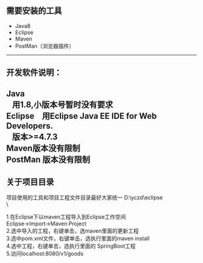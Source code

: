 ## 需要安装的工具  
* Java8
* Eclipse
* Maven
* PostMan（浏览器插件）
----
## 开发软件说明：   
Java    
&ensp; 用1.8,小版本号暂时没有要求    
Eclipse
&ensp; 用Eclipse Java EE IDE for Web Developers.    
&ensp; 版本>=4.7.3    
Maven版本没有限制    
PostMan 版本没有限制    
----
## 关于项目目录    
  项目使用的工具和项目工程文件目录最好大家统一
  D:\yczd\eclipse\
         \

1.在Eclipse下以maven工程导入到Eclipse工作空间    
  Eclipse->Import->Maven Project    
2.选中导入的工程，右键单击，选maven里面的更新工程  
3.选中pom.xml文件，右键单击，选执行里面的maven install    
4.选中工程，右键单击，选执行里面的 SpringBoot工程    
5.访问localhost:8080/v1/goods    
